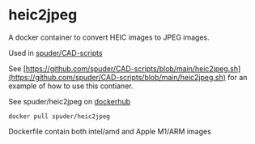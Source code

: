 # heic2jpeg

A docker container to convert HEIC images to JPEG images.

Used in [spuder/CAD-scripts](https://github.com/spuder/CAD-scripts)

See [https://github.com/spuder/CAD-scripts/blob/main/heic2jpeg.sh](https://github.com/spuder/CAD-scripts/blob/main/heic2jpeg.sh) for an example of how to use this contianer.


See spuder/heic2jpeg on [dockerhub](https://hub.docker.com/r/spuder/heic2jpeg)

```
docker pull spuder/heic2jpeg
```

Dockerfile contain both intel/amd and Apple M1/ARM images